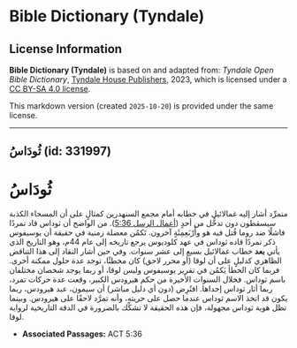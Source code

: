 # Bible Dictionary (Tyndale)

## License Information

**Bible Dictionary (Tyndale)** is based on and adapted from: _Tyndale Open Bible Dictionary_, [Tyndale House Publishers](https://tyndaleopenresources.com/), 2023, which is licensed under a [CC BY-SA 4.0 license](https://creativecommons.org/licenses/by-sa/4.0/legalcode.en).

This markdown version (created `2025-10-20`) is provided under the same license.



--------------------------------

## ثُودَاسُ (id: 331997)

ثُودَاسُ
========

متمرِّد أشار إليه غمالائيل في خطابه أمام مجمع السنهدرين كمثالٍ على أن المسحاء الكذبة سيسقطون دون تدخُّل من أحدٍ ([أعمال الرسل 5:36](https://ref.ly/Acts5:36)). من الواضح أن ثوداس قاد تمردًا فاشلًا ضد روما قُتل فيه هو وأَرْبَعِمِئَةٍ آخرون. تَكمُن معضلة زمنية في حقيقة أن يوسيفوس ذكر تمردًا قاده ثوداس في عهد كلوديوس يرجع تاريخه إلى عام 44م، وهو التاريخ الذي يأتي **بعد** خطاب غمالائيل بسبع إلى عشر سنوات. وفي حين أشار النقاد إلى هذا التناقض الظاهري كدليلٍ على أن لوقا (أو محرر لاحق) كان مخطئًا، توجد عدة حلول ممكنة أخرى. فربما كان الخطأ يَكمُن في تقرير يوسيفوس وليس لوقا، أو ربما يوجد شخصان مختلفان باسم ثوداس. فخلال السنوات الأخيرة من حكم هيرودس الكبير، وقعت عدة حركات تمرد، ربما أثار ثوداس إحداها. افتُرِض (دون أي دليل مباشر) أن سيمون، عبد هيرودس، ربما يكون قد اتخذ الاسم ثوداس عندما حصل على حريته، وأنه تمرَّد لاحقًا على هيرودس. وبينما تظل هوية ثوداس مجهولة، فإن هذه الحقيقة لا تشكِّك بالضرورة في الدقة التاريخية لرواية لوقا.

* **Associated Passages:** ACT 5:36

